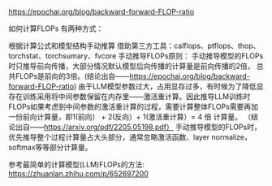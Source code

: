 





https://epochai.org/blog/backward-forward-FLOP-ratio


如何计算FLOPs
有两种方式：

根据计算公式和模型结构手动推算
借助第三方工具：calflops、ptflops、thop、torchstat、torchsumary、fvcore
手动推导FLOPs原则：
手动推导模型的FLOPs时只推导前向传播，大部分情况默认模型后向传播的计算量是前向传播的2倍， 总共FLOPs是前向的3倍。(结论出自——https://epochai.org/blog/backward-forward-FLOP-ratio)
由于LLM模型参数过大，占用显存过多，有时候为了降低显存在训练采用将中间参数保留在内存里——激活重计算。因此推导LLM训练时FLOPs如果考虑到中间参数的激活重计算的过程，需要计算整体FLOPs需要再加一份前向计算量，即1(前向） + 2(反向）+ 1(激活重计算）= 4 倍 计算量。 （结论出自——https://arxiv.org/pdf/2205.05198.pdf）
手动推导模型的FLOPs时，优先推导整个过程计算量占大头部分，通常忽略激活函数、layer normalize，softmax等等部分计算量。


参考最简单的计算模型(LLM)FLOPs的方法: https://zhuanlan.zhihu.com/p/652697200